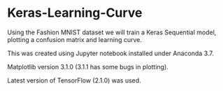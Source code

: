 # Keras-Learning-Curve
Using the Fashion MNIST dataset we will train a Keras Sequential model, plotting a confusion matrix and learning curve.

This was created using Jupyter notebook installed under Anaconda 3.7.

Matplotlib version 3.1.0 (3.1.1 has some bugs in plotting). 

Latest version of TensorFlow (2.1.0) was used.
